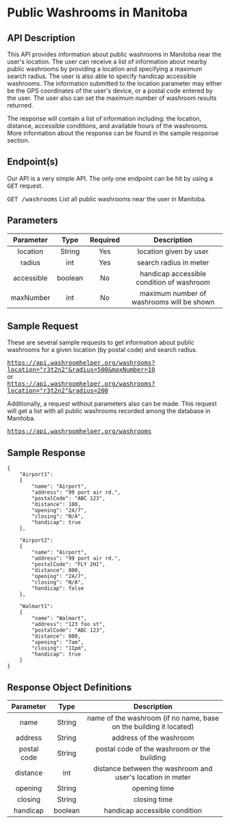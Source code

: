 # Public Washrooms in Manitoba

## API Description 
  This API provides information about public washrooms in Manitoba near the user's location. The user can receive a list of information about nearby public washrooms by providing a location and specifying a maximum search radius. The user is also able to specify handicap accessible washrooms. The information submitted to the location parameter may either be the GPS coordinates of the user's device, or a postal code entered by the user. The user also can set the maximum number of washroom results returned.  
  
  The response will contain a list of information including: the location, distance, accessible conditions, and available hours of the washrooms. More information about the response can be found in the sample response section.  
  
## Endpoint(s)
  Our API is a very simple API. The only one endpoint can be hit by using a <kbd>GET</kbd> request.  
    
  <kbd>GET /washrooms</kbd> List all public washrooms near the user in Manitoba.
 
## Parameters
| Parameter  | Type    | Required | Description |
| :-------:  | :--:    | :------: | :---------: |
| location   | String  | Yes      | location given by user |
| radius     | int     | Yes      | search radius in meter |
| accessible | boolean | No       | handicap accessible condition of washroom |
| maxNumber  | int     | No       | maximum number of washrooms will be shown |

## Sample Request
These are several sample requests to get information about public washrooms for a given location (by postal code) and search radius.  

<kbd>https://api.washroomhelper.org/washrooms?location="r3t2n2"&radius=500&maxNumber=10</kbd>  
or  
<kbd>https://api.washroomhelper.org/washrooms?location="r3t2n2"&radius=200</kbd>
  
Additionally, a request without parameters also can be made. This request will get a list with all public washrooms recorded among the database in Manitoba.  

<kbd>https://api.washroomhelper.org/washrooms</kbd>  

## Sample Response

```
{
    "Airport1":
    {
        "name": "Airport",
        "address": "99 port air rd.",
        "postalCode": "ABC 123",
        "distance": 100,
        "opening": "24/7",
        "closing": "N/A",
        "handicap": true  
    },
    
    "Airport2":
    {
        "name": "Airport",
        "address": "99 port air rd.",
        "postalCode": "FLY 2HI",
        "distance": 800,
        "opening": "24/7",
        "closing": "N/A",
        "handicap": false  
    },

    "Walmart1": 
    {
        "name": "Walmart",
        "address": "123 foo st",
        "postalCode": "ABC 123",
        "distance": 800,
        "opening": "7am",
        "closing": "11pm",
        "handicap": true  
    }
}
```

## Response Object Definitions
| Parameter   | Type    | Description |
| :------:    | :--:    | :---------: |
| name        | String  | name of the washroom (if no name, base on the building it located) |
| address     | String  | address of the washroom |
| postal code | String  | postal code of the washroom or the building |
| distance    | int     | distance between the washroom and user's location in meter |
| opening     | String  | opening time |
| closing     | String  | closing time |
| handicap    | boolean | handicap accessible condition |








  
  
